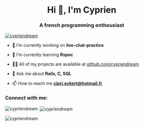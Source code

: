 <h1 align="center">Hi 👋, I'm Cyprien</h1>
<h3 align="center">A french programming enthousiast</h3>

<p align="left"> <a href="https://github.com/ryo-ma/github-profile-trophy"><img src="https://github-profile-trophy.vercel.app/?username=cypriendream" alt="cypriendream" /></a> </p>

- 🔭 I’m currently working on **live-chat-practice**

- 🌱 I’m currently learning **Rspec**

- 👨‍💻 All of my projects are available at [github.com/cypriendream](github.com/cypriendream)

- 💬 Ask me about **Rails, C, SQL**

- 📫 How to reach me **cipri.eckert@hotmail.fr**

<h3 align="left">Connect with me:</h3>
<p align="left">
</p>

<p><img align="left" src="https://github-readme-stats.vercel.app/api/top-langs?username=cypriendream&show_icons=true&locale=en&layout=compact" alt="cypriendream" /></p>

<p>&nbsp;<img align="center" src="https://github-readme-stats.vercel.app/api?username=cypriendream&show_icons=true&locale=en" alt="cypriendream" /></p>

<p><img align="center" src="https://github-readme-streak-stats.herokuapp.com/?user=cypriendream&" alt="cypriendream" /></p>
